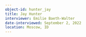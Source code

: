 ```yaml
---
object-id: hunter_jay
title: Jay Hunter
interviewer: Emilie Baeth-Walter
date-interviewed: September 2, 2022
location: Moscow, ID
---
```

